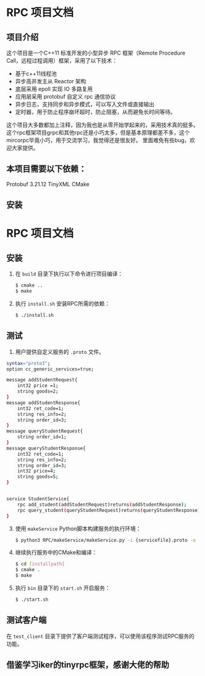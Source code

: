 # RPC 项目文档

## 项目介绍

这个项目是一个C++11 标准开发的小型异步 RPC 框架（Remote Procedure Call，远程过程调用）框架，采用了以下技术：
- 基于c++11线程池
- 异步高并发主从 Reactor 架构
- 底层采用 epoll 实现 IO 多路复用
- 应用层采用 protobuf 自定义 rpc 通信协议
- 异步日志，支持同步和异步模式，可以写入文件或直接输出
- 定时器，用于防止程序崩坏超时，防止阻塞，从而避免长时间等待。

这个项目大多数都加上注释，因为我也是从零开始学起来的，采用技术真的挺多。这个rpc框架项目grpc和其他rpc还是小巧太多，但是基本原理都差不多，这个mircorpc毕竟小巧，用于交流学习，我觉得还是很友好。
里面难免有些bug，欢迎大家提供。
## 本项目需要以下依赖：

Protobuf 3.21.12
TinyXML
CMake
## 安装

# RPC 项目文档

## 安装

1. 在 `build` 目录下执行以下命令进行项目编译：

    ```bash
    $ cmake ..
    $ make
    ```

2. 执行 `install.sh` 安装RPC所需的依赖：

    ```bash
    $ ./install.sh
    ```

## 测试

1. 用户提供自定义服务的 `.proto` 文件。
```bash
syntax="proto3";
option cc_generic_services=true;

message addStudentRequest{
    int32 price =1;
    string goods=2;
}
message addStudentResponse{
    int32 ret_code=1;
    string res_info=2;
    string order_id=3;
}
message queryStudentRequest{
    string order_id=1;
}
message queryStudentResponse{
    int32 ret_code=1;
    string res_info=2;
    string order_id=3;
    int32 price=4;
    string goods=5;
}


service StudentService{
    rpc add_student(addStudentRequest)returns(addStudentResponse);
    rpc query_student(queryStudentRequest)returns(queryStudentResponse);
}
```

3. 使用 `makeService` Python脚本构建服务的执行环境：

    ```bash
    $ python3 RPC/makeService/makeService.py -i {servicefile}.proto -o [installpath]
    ```

4. 继续执行服务中的CMake和编译：

    ```bash
    $ cd [installpath]
    $ cmake .
    $ make
    ```

5. 执行 `bin` 目录下的 `start.sh` 开启服务：

    ```bash
    $ ./start.sh
    ```

## 测试客户端

在 `test_client` 目录下提供了客户端测试程序，可以使用该程序测试RPC服务的功能。

## 借鉴学习iker的tinyrpc框架，感谢大佬的帮助
